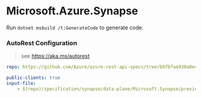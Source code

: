 # Microsoft.Azure.Synapse

Run `dotnet msbuild /t:GenerateCode` to generate code.

### AutoRest Configuration
> see https://aka.ms/autorest

```yaml
repo: https://github.com/Azure/azure-rest-api-specs/tree/b9fbfae938a0ec0e8a696b450a917b47bea1f2e3
```

``` yaml
public-clients: true
input-file:
    - $(repo)/specification/synapse/data-plane/Microsoft.Synapse/preview/2019-11-01-preview/monitoring.json
```
